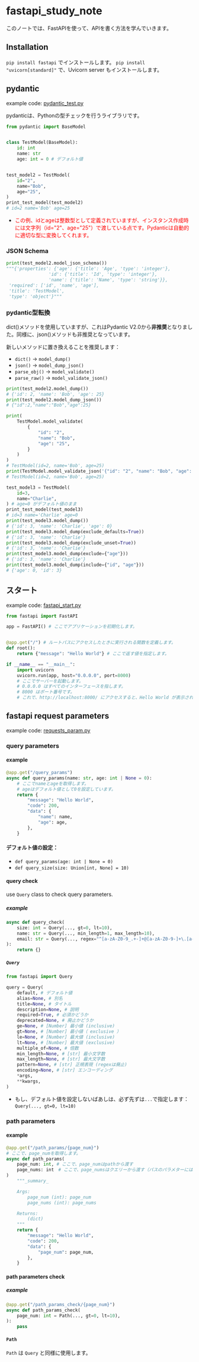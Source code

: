# fastapi_study_note

このノートでは、FastAPIを使って、APIを書く方法を学んでいきます。

## Installation

`pip install fastapi` でインストールします。
`pip install "uvicorn[standard]"` で、Uvicorn server もインストールします。

## pydantic

example code: [pydantic_test.py](src/pydantic_test.py)

pydanticは、Pythonの型チェックを行うライブラリです。

```python
from pydantic import BaseModel


class TestModel(BaseModel):
    id: int
    name: str
    age: int = 0 # デフォルト値


test_model2 = TestModel(
    id="2",
    name="Bob",
    age="25",
)
print_test_model(test_model2)
# id=2 name='Bob' age=25
```

- <font color="red">この例、idとageは整数型として定義されていますが、インスタンス作成時には文字列（id="2"、age="25"）で渡している点です。Pydanticは自動的に適切な型に変換してくれます。</font>

### JSON Schema

```python
print(test_model2.model_json_schema())
"""{'properties': {'age': {'title': 'Age', 'type': 'integer'},
                'id': {'title': 'Id', 'type': 'integer'},
                'name': {'title': 'Name', 'type': 'string'}},
 'required': ['id', 'name', 'age'],
 'title': 'TestModel',
 'type': 'object'}"""
```

### pydantic型転換

dict()メソッドを使用していますが、これはPydantic V2.0から**非推奨**となりました。同様に、json()メソッドも非推奨となっています。

新しいメソッドに置き換えることを推奨します：

- `dict()` → `model_dump()`
- `json()` → `model_dump_json()`
- `parse_obj()` → `model_validate()`
- `parse_raw()` → `model_validate_json()`

```python
print(test_model2.model_dump())
# {'id': 2, 'name': 'Bob', 'age': 25}
print(test_model2.model_dump_json())
# {"id":2,"name":"Bob","age":25}
```

```python
print(
    TestModel.model_validate(
        {
            "id": "2",
            "name": "Bob",
            "age": "25",
        }
    )
)
# TestModel(id=2, name='Bob', age=25)
print(TestModel.model_validate_json('{"id": "2", "name": "Bob", "age": "25"}'))
# TestModel(id=2, name='Bob', age=25)
```

```python
test_model3 = TestModel(
    id=3,
    name="Charlie",
) # age=0 がデフォルト値のまま
print_test_model(test_model3)
# id=3 name='Charlie' age=0
print(test_model3.model_dump())
# {'id': 3, 'name': 'Charlie', 'age': 0}
print(test_model3.model_dump(exclude_defaults=True))
# {'id': 3, 'name': 'Charlie'}
print(test_model3.model_dump(exclude_unset=True))
# {'id': 3, 'name': 'Charlie'}
print(test_model3.model_dump(exclude={"age"}))
# {'id': 3, 'name': 'Charlie'}
print(test_model3.model_dump(include={"id", "age"}))
# {'age': 0, 'id': 3}
```

## スタート

example code: [fastapi_start.py](src/fastapi_start.py)

```python
from fastapi import FastAPI

app = FastAPI() # ここでアプリケーションを初期化します。


@app.get("/") # ルートパスにアクセスしたときに実行される関数を定義します。
def root():
    return {"message": "Hello World"} # ここで返す値を指定します。

if __name__ == "__main__":
    import uvicorn
    uvicorn.run(app, host="0.0.0.0", port=8000)
    # ここでサーバーを起動します。
    # 0.0.0.0 はすべてのインターフェースを指します。
    # 8000 はポート番号です。
    # これで、http://localhost:8000/ にアクセスすると、Hello World が表示されます。

```


## fastapi request parameters

example code: [requests_param.py](src/requests_param.py)

### query parameters

#### example
```python
@app.get("/query_params")
async def query_params(name: str, age: int | None = 0): 
    # ここでnameとageを取得します。
    # ageはデフォルト値として0を設定しています。
    return {
        "message": "Hello World",
        "code": 200,
        "data": {
            "name": name,
            "age": age,
        },
    }
```

#### デフォルト値の設定：
- `def query_params(age: int | None = 0)`
- `def query_size(size: Union[int, None] = 10)`

#### query check

use `Query` class to check query parameters.

##### example
```python
async def query_check(
    size: int = Query(..., gt=0, lt=10),
    name: str = Query(..., min_length=1, max_length=10),
    email: str = Query(..., regex="^[a-zA-Z0-9_.+-]+@[a-zA-Z0-9-]+\.[a-zA-Z0-9-.]+$"),
):
    return {}
```

##### `Query`
```python
from fastapi import Query

query = Query(
    default, # デフォルト値
    alias=None, # 別名
    title=None, # タイトル
    description=None, # 説明
    required=True, # 必須かどうか
    deprecated=None, # 廃止かどうか
    ge=None, # [Number] 最小値 (inclusive)
    gt=None, # [Number] 最小値（ exclusive ）
    le=None, # [Number] 最大値 (inclusive)
    lt=None, # [Number] 最大値 (exclusive)
    multiple_of=None, # 倍数
    min_length=None, # [str] 最小文字数
    max_length=None, # [str] 最大文字数
    pattern=None, # [str] 正規表現 (regexは廃止)
    encoding=None, # [str] エンコーディング
    *args,
    **kwargs,
)
```

- もし、デフォルト値を設定しないばあしは、必ず先ずは`...`で指定します：`Query(..., gt=0, lt=10)`

### path parameters
#### example
```python
@app.get("/path_params/{page_num}")
# ここで、page_numを取得します。
async def path_params(
    page_num: int, # ここで、page_numはpathから渡す
    page_nums: int　# ここで、page_numsはクエリーから渡す（パスのパラメターには同じ名前のはない）
)
    """_summary_

    Args:
        page_num (int): page_num
        page_nums (int): page_nums

    Returns:
        (dict)
    """
    return {
        "message": "Hello World",
        "code": 200,
        "data": {
            "page_num": page_num,
        },
    }
```

#### path parameters check
##### example
```python
@app.get("/path_params_check/{page_num}")
async def path_params_check(
    page_num: int = Path(..., gt=0, lt=10),
):
    pass
```

#### `Path`
`Path` は `Query` と同様に使用します。


